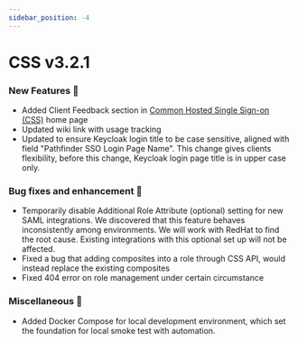 ```yaml
---
sidebar_position: -4
---
```


# CSS v3.2.1

### New Features 🎉

-   Added Client Feedback section in [Common Hosted Single Sign-on (CSS)](https://bcgov.github.io/sso-requests) home page
-   Updated wiki link with usage tracking
-   Updated to ensure Keycloak login title to be case sensitive, aligned with field "Pathfinder SSO Login Page Name". This change gives clients flexibility, before this change, Keycloak login page title is in upper case only.


### Bug fixes and enhancement 🐛

-   Temporarily disable Additional Role Attribute (optional) setting for new SAML integrations. We discovered that this feature behaves inconsistently among environments. We will work with RedHat to find the root cause. Existing integrations with this optional set up will not be affected.
-   Fixed a bug that adding composites into a role through CSS API, would instead replace the existing composites
-   Fixed 404 error on role management under certain circumstance


### Miscellaneous 🧩
-   Added Docker Compose for local development environment, which set the foundation for local smoke test with automation.